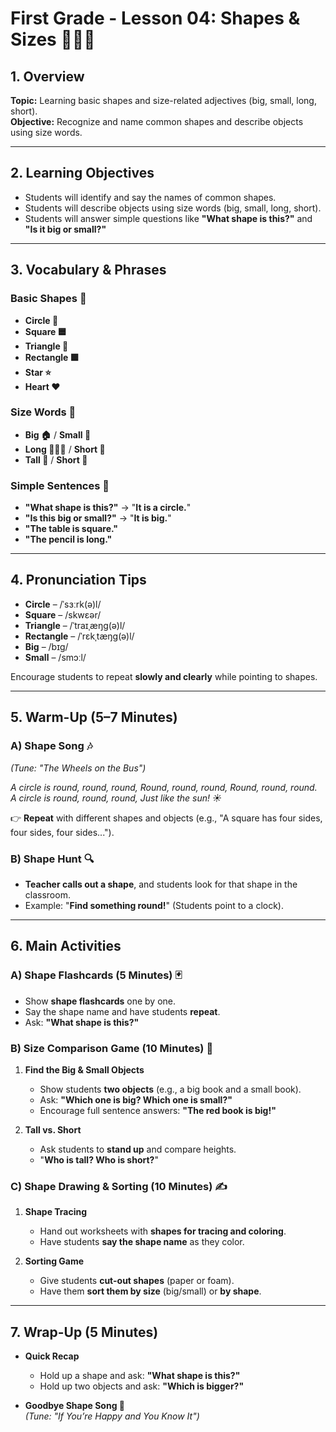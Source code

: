 # First Grade - Lesson 04: Shapes & Sizes 🔺🔵📏  

## 1. Overview  
**Topic:** Learning basic shapes and size-related adjectives (big, small, long, short).  
**Objective:** Recognize and name common shapes and describe objects using size words.  

---

## 2. Learning Objectives  
- Students will identify and say the names of common shapes.  
- Students will describe objects using size words (big, small, long, short).  
- Students will answer simple questions like **"What shape is this?"** and **"Is it big or small?"**  

---

## 3. Vocabulary & Phrases  

### Basic Shapes 🔺  
- **Circle 🔵**  
- **Square 🟦**  
- **Triangle 🔺**  
- **Rectangle 🟩**  
- **Star ⭐**  
- **Heart ❤️**  

### Size Words 📏  
- **Big 🏠** / **Small 🏡**  
- **Long 🏀🎾🎾** / **Short 🎾**  
- **Tall 📏** / **Short 📏**  

### Simple Sentences 💬  
- **"What shape is this?"** → "**It is a circle.**"  
- **"Is this big or small?"** → "**It is big.**"  
- **"The table is square."**  
- **"The pencil is long."**  

---

## 4. Pronunciation Tips  
- **Circle** – /ˈsɜːrk(ə)l/  
- **Square** – /skwɛər/  
- **Triangle** – /ˈtraɪˌæŋɡ(ə)l/  
- **Rectangle** – /ˈrɛkˌtæŋɡ(ə)l/  
- **Big** – /bɪɡ/  
- **Small** – /smɔːl/  

Encourage students to repeat **slowly and clearly** while pointing to shapes.  

---

## 5. Warm-Up (5–7 Minutes)  

### A) Shape Song 🎶  
_(Tune: "The Wheels on the Bus")_  

*A circle is round, round, round,
Round, round, round,
Round, round, round.
A circle is round, round, round,
Just like the sun! ☀️*

👉 **Repeat** with different shapes and objects (e.g., "A square has four sides, four sides, four sides...").  

### B) Shape Hunt 🔍  
- **Teacher calls out a shape**, and students look for that shape in the classroom.  
- Example: "**Find something round!**" (Students point to a clock).  

---

## 6. Main Activities  

### A) Shape Flashcards (5 Minutes) 🃏  
- Show **shape flashcards** one by one.  
- Say the shape name and have students **repeat**.  
- Ask: **"What shape is this?"**  

### B) Size Comparison Game (10 Minutes) 📏  
1. **Find the Big & Small Objects**  
   - Show students **two objects** (e.g., a big book and a small book).  
   - Ask: **"Which one is big? Which one is small?"**  
   - Encourage full sentence answers: **"The red book is big!"**  

2. **Tall vs. Short**  
   - Ask students to **stand up** and compare heights.  
   - "**Who is tall? Who is short?**"  

### C) Shape Drawing & Sorting (10 Minutes) ✍️  
1. **Shape Tracing**  
   - Hand out worksheets with **shapes for tracing and coloring**.  
   - Have students **say the shape name** as they color.  

2. **Sorting Game**  
   - Give students **cut-out shapes** (paper or foam).  
   - Have them **sort them by size** (big/small) or **by shape**.  

---

## 7. Wrap-Up (5 Minutes)  
- **Quick Recap**  
  - Hold up a shape and ask: **"What shape is this?"**  
  - Hold up two objects and ask: **"Which is bigger?"**  

- **Goodbye Shape Song 🎵**  
_(Tune: "If You’re Happy and You Know It")_  
